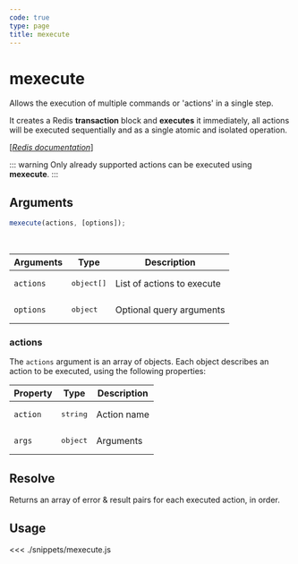 ```yaml
---
code: true
type: page
title: mexecute
---
```


# mexecute

Allows the execution of multiple commands or 'actions' in a single step.

It creates a Redis **transaction** block and **executes** it immediately, all actions will be executed sequentially and as a single atomic and isolated operation.

[[_Redis documentation_]](https://redis.io/topics/transactions)

::: warning
Only already supported actions can be executed using **mexecute**.
:::

## Arguments

```js
mexecute(actions, [options]);
```

<br/>

| Arguments | Type                | Description                    |
| --------- | ------------------- | ------------------------------ |
| `actions` | <pre>object[]</pre> | List of actions to execute     |
| `options` | <pre>object</pre>   | Optional query arguments       |

### actions

The `actions` argument is an array of objects. Each object describes an action to be executed, using the following properties:

| Property | Type              | Description |
| -------- | ----------------- | ----------- |
| `action` | <pre>string</pre> | Action name |
| `args`   | <pre>object</pre> | Arguments   |

## Resolve

Returns an array of error & result pairs for each executed action, in order.

## Usage

<<< ./snippets/mexecute.js
